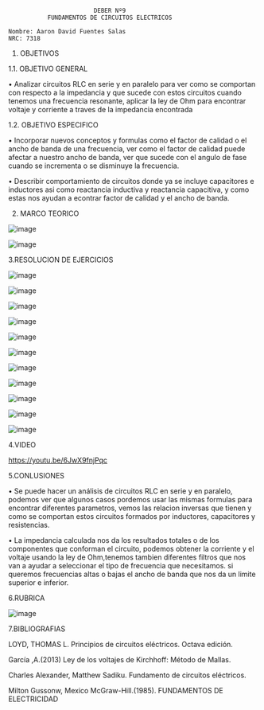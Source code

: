                             DEBER Nº9
               FUNDAMENTOS DE CIRCUITOS ELECTRICOS
               
    Nombre: Aaron David Fuentes Salas
    NRC: 7318
    
1. OBJETIVOS

1.1. OBJETIVO GENERAL

• Analizar circuitos RLC en serie y en paralelo para ver como se comportan con respecto a la impedancia y que sucede con estos circuitos cuando tenemos una frecuencia resonante, aplicar la ley de Ohm para encontrar voltaje y corriente a traves de la impedancia encontrada

1.2. OBJETIVO ESPECIFICO

• Incorporar nuevos conceptos y formulas como el factor de calidad o el ancho de banda de una frecuencia, ver como el factor de calidad puede afectar a nuestro ancho de banda, ver que sucede con el angulo de fase cuando se incrementa o se disminuye la frecuencia.

• Describir comportamiento de circuitos donde ya se incluye capacitores e inductores asi como reactancia inductiva y reactancia capacitiva, y como estas nos ayudan a econtrar factor de calidad y el ancho de banda.

2. MARCO TEORICO

![image](https://user-images.githubusercontent.com/105386939/187317060-bbf8c0a8-0d9d-435d-976a-d16fb1043390.png)

![image](https://user-images.githubusercontent.com/105386939/187317797-6fb498dc-4c46-4d2a-ad73-cc4da6b7f0e6.png)

3.RESOLUCION DE EJERCICIOS

![image](https://user-images.githubusercontent.com/105386939/187317901-bc9a0ae2-7115-43bd-ae1f-66267e245cb4.png)

![image](https://user-images.githubusercontent.com/105386939/187317943-46a6e51e-f981-4c8b-9e44-9f3c453aca39.png)

![image](https://user-images.githubusercontent.com/105386939/187317991-896dddf0-5102-4685-8c02-bd3c61301bc2.png)

![image](https://user-images.githubusercontent.com/105386939/187318040-c9442149-aec8-4a86-bd97-462d9b28bd26.png)

![image](https://user-images.githubusercontent.com/105386939/187318062-53c5a6a3-f4fc-4dac-9c06-f5c9cdef81dc.png)

![image](https://user-images.githubusercontent.com/105386939/187318131-4cb2fd01-e37f-4d36-9879-ca6691b4fb06.png)

![image](https://user-images.githubusercontent.com/105386939/187318192-7b33c2e1-893b-4113-9844-07ca179cc75d.png)

![image](https://user-images.githubusercontent.com/105386939/187318229-692ea5e7-4778-406d-b325-f99938dda4ab.png)

![image](https://user-images.githubusercontent.com/105386939/187318260-0b387c6e-a346-47dd-8159-3a0631b45d89.png)

![image](https://user-images.githubusercontent.com/105386939/187318287-bff858d7-2d22-4f89-9216-c7cd5a09ba57.png)

![image](https://user-images.githubusercontent.com/105386939/187318354-e549ebe3-0e30-4dd6-bbe0-4d746199f8c0.png)

4.VIDEO

https://youtu.be/6JwX9fnjPqc

5.CONLUSIONES

• Se puede hacer un análisis de circuitos RLC en serie y en paralelo, podemos ver que algunos casos pordemos usar las mismas formulas para encontrar diferentes parametros, vemos las relacion inversas que tienen y como se comportan estos circuitos formados por inductores, capacitores y resistencias.

• La impedancia calculada nos da los resultados totales o de los componentes que conforman el circuito, podemos obtener la corriente y el voltaje usando la ley de Ohm,tenemos tambien diferentes filtros que nos van a ayudar a seleccionar el tipo de frecuencia que necesitamos. si queremos frecuencias altas o bajas el ancho de banda que nos da un limite superior e inferior.

6.RUBRICA

![image](https://user-images.githubusercontent.com/105386939/187318587-78848574-4780-4faf-b3a8-fbcec84e0819.png)


7.BIBLIOGRAFIAS

LOYD, THOMAS L. Principios de circuitos eléctricos. Octava edición.

García ,A.(2013) Ley de los voltajes de Kirchhoff: Método de Mallas.

Charles Alexander, Matthew Sadiku. Fundamento de circuitos eléctricos.

Milton Gussonw, Mexico McGraw-Hill.(1985). FUNDAMENTOS DE ELECTRICIDAD
